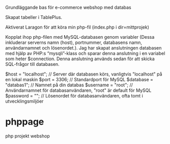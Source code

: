 Grundläggande bas för e-commerce webshop med databas

Skapat tabeller i TablePlus. 


Aktiverat Laragon för att köra min php-fil (index.php i dir=mittprojek)




Kopplat ihop php-filen med MySQL-databasen genom variabler
(Dessa inkluderar serverns namn (host), portnummer, databasens namn, användarnamnet och lösenordet.). 
Jag har skapat anslutningen databasen med hjälp av PHP:s “mysqli”-klass och sparar denna anslutning i en variabel som heter $connection. Denna anslutning används sedan för att skicka SQL-frågor till databasen.

$host = "localhost";  // Server där databasen körs, vanligtvis "localhost" på en lokal maskin
$port = 3306;         // Standardport för MySQL
$database = "databas1"; // Namnet på din databas
$username = "root";   // Användarnamnet för databasanvändaren, "root" är default för MySQL
$password = "";       // Lösenordet för databasanvändaren, ofta tomt i utvecklingsmiljöer



# phppage
php projekt webshop
